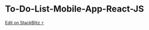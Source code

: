 # To-Do-List-Mobile-App-React-JS

[Edit on StackBlitz ⚡️](https://stackblitz.com/edit/react-list-item-app-rr6jfy)